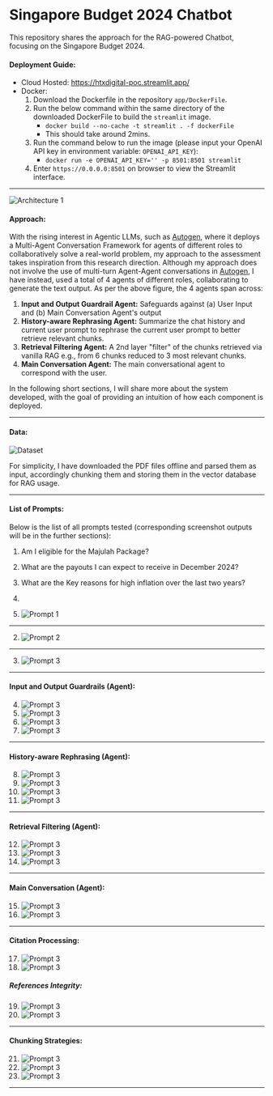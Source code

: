 # Singapore Budget 2024 Chatbot 
This repository shares the approach for the RAG-powered Chatbot, focusing on the Singapore Budget 2024. 

#### Deployment Guide:

- Cloud Hosted: https://htxdigital-poc.streamlit.app/
- Docker:
  1) Download the Dockerfile in the repository `app/DockerFile`.
  2) Run the below command within the same directory of the downloaded DockerFile to build the `streamlit` image.
     - `docker build --no-cache -t streamlit . -f dockerFile`
     - This should take around 2mins.
  4) Run the command below to run the image (please input your OpenAI API key in environment variable: `OPENAI_API_KEY`):
     - `docker run -e OPENAI_API_KEY='' -p 8501:8501 streamlit `
  5) Enter `https://0.0.0.0:8501` on browser to view the Streamlit interface.

---
![Architecture 1](https://github.com/nichlxh/genai/blob/main/images/a1.svg)

#### Approach: 
With the rising interest in Agentic LLMs, such as [Autogen](https://microsoft.github.io/autogen/), where it deploys a Multi-Agent Conversation Framework for agents of different roles to collaboratively solve a real-world problem, my approach to the assessment takes inspiration from this research direction. Although my approach does not involve the use of multi-turn Agent-Agent conversations in [Autogen](https://microsoft.github.io/autogen/), I have instead, used a total of $4$ agents of different roles, collaborating to generate the text output. As per the above figure, the $4$ agents span across: 
1. **Input and Output Guardrail Agent:** Safeguards against (a) User Input and (b) Main Conversation Agent's output
2. **History-aware Rephrasing Agent:** Summarize the chat history and current user prompt to rephrase the current user prompt to better retrieve relevant chunks.
3. **Retrieval Filtering Agent:** A 2nd layer "filter" of the chunks retrieved via vanilla RAG e.g., from 6 chunks reduced to 3 most relevant chunks.
4. **Main Conversation Agent:** The main conversational agent to correspond with the user.

In the following short sections, I will share more about the system developed, with the goal of providing an intuition of how each component is deployed.

---
#### Data:
![Dataset](https://github.com/nichlxh/genai/blob/main/images/data.svg?raw=True)

For simplicity, I have downloaded the PDF files offline and parsed them as input, accordingly chunking them and storing them in the vector database for RAG usage.

---

#### List of Prompts:
Below is the list of all prompts tested (corresponding screenshot outputs will be in the further sections):
1. Am I eligible for the Majulah Package?
2. What are the payouts I can expect to receive in December 2024?
3. What are the Key reasons for high inflation over the last two years?
4. 

1. ![Prompt 1](https://github.com/nichlxh/genai/blob/main/images/p1.svg?raw=True)
---
2. ![Prompt 2](https://github.com/nichlxh/genai/blob/main/images/p2.svg?raw=True)
---
3. ![Prompt 3](https://github.com/nichlxh/genai/blob/main/images/p3.svg?raw=True)
---

#### Input and Output Guardrails (Agent):
4. ![Prompt 3](https://github.com/nichlxh/genai/blob/main/images/p3.svg?raw=True)
5. ![Prompt 3](https://github.com/nichlxh/genai/blob/main/images/p3.svg?raw=True)
6. ![Prompt 3](https://github.com/nichlxh/genai/blob/main/images/p3.svg?raw=True)
7. ![Prompt 3](https://github.com/nichlxh/genai/blob/main/images/p3.svg?raw=True)
---

#### History-aware Rephrasing (Agent):
8. ![Prompt 3](https://github.com/nichlxh/genai/blob/main/images/p3.svg?raw=True)
9. ![Prompt 3](https://github.com/nichlxh/genai/blob/main/images/p3.svg?raw=True)
10. ![Prompt 3](https://github.com/nichlxh/genai/blob/main/images/p3.svg?raw=True)
11. ![Prompt 3](https://github.com/nichlxh/genai/blob/main/images/p3.svg?raw=True)
---

#### Retrieval Filtering (Agent):
12. ![Prompt 3](https://github.com/nichlxh/genai/blob/main/images/p3.svg?raw=True)
13. ![Prompt 3](https://github.com/nichlxh/genai/blob/main/images/p3.svg?raw=True)
14. ![Prompt 3](https://github.com/nichlxh/genai/blob/main/images/p3.svg?raw=True)
---

#### Main Conversation (Agent):
15. ![Prompt 3](https://github.com/nichlxh/genai/blob/main/images/p3.svg?raw=True)
16. ![Prompt 3](https://github.com/nichlxh/genai/blob/main/images/p3.svg?raw=True)

---

#### Citation Processing:
17. ![Prompt 3](https://github.com/nichlxh/genai/blob/main/images/p3.svg?raw=True)
18. ![Prompt 3](https://github.com/nichlxh/genai/blob/main/images/p3.svg?raw=True)

##### References Integrity:
19. ![Prompt 3](https://github.com/nichlxh/genai/blob/main/images/p3.svg?raw=True)
20. ![Prompt 3](https://github.com/nichlxh/genai/blob/main/images/p3.svg?raw=True)

---

#### Chunking Strategies:
21. ![Prompt 3](https://github.com/nichlxh/genai/blob/main/images/p3.svg?raw=True)
22. ![Prompt 3](https://github.com/nichlxh/genai/blob/main/images/p3.svg?raw=True)
23. ![Prompt 3](https://github.com/nichlxh/genai/blob/main/images/p3.svg?raw=True)


---
